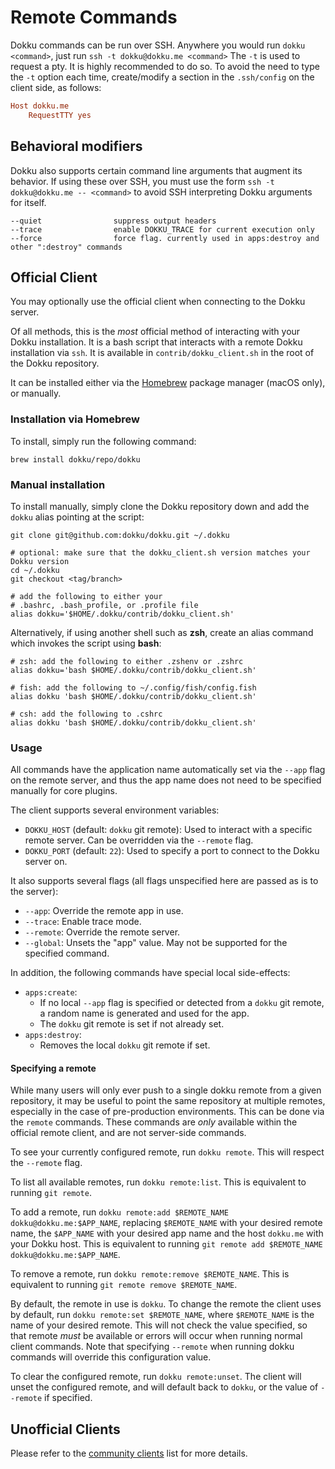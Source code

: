# Remote Commands

Dokku commands can be run over SSH. Anywhere you would run `dokku <command>`, just run `ssh -t dokku@dokku.me <command>`
The `-t` is used to request a pty. It is highly recommended to do so.
To avoid the need to type the `-t` option each time, create/modify a section in the `.ssh/config` on the client side, as follows:

```ini
Host dokku.me
    RequestTTY yes
```

## Behavioral modifiers

Dokku also supports certain command line arguments that augment its behavior. If using these over SSH, you must use the form `ssh -t dokku@dokku.me -- <command>`
to avoid SSH interpreting Dokku arguments for itself.

```
--quiet                suppress output headers
--trace                enable DOKKU_TRACE for current execution only
--force                force flag. currently used in apps:destroy and other ":destroy" commands
```

## Official Client

You may optionally use the official client when connecting to the Dokku server.

Of all methods, this is the *most* official method of interacting with your Dokku installation. It is a bash script that interacts with a remote Dokku installation via `ssh`. It is available in `contrib/dokku_client.sh` in the root of the Dokku repository.

It can be installed either via the [Homebrew](https://brew.sh) package manager (macOS only), or manually.

### Installation via Homebrew

To install, simply run the following command:

```shell
brew install dokku/repo/dokku
```

### Manual installation

To install manually, simply clone the Dokku repository down and add the `dokku` alias pointing at the script:

```shell
git clone git@github.com:dokku/dokku.git ~/.dokku

# optional: make sure that the dokku_client.sh version matches your Dokku version
cd ~/.dokku
git checkout <tag/branch>

# add the following to either your
# .bashrc, .bash_profile, or .profile file
alias dokku='$HOME/.dokku/contrib/dokku_client.sh'
```

Alternatively, if using another shell such as **zsh**, create an alias command which invokes the script using **bash**:

```shell
# zsh: add the following to either .zshenv or .zshrc
alias dokku='bash $HOME/.dokku/contrib/dokku_client.sh'

# fish: add the following to ~/.config/fish/config.fish
alias dokku 'bash $HOME/.dokku/contrib/dokku_client.sh'

# csh: add the following to .cshrc
alias dokku 'bash $HOME/.dokku/contrib/dokku_client.sh'
```

### Usage

All commands have the application name automatically set via the `--app` flag on the remote server, and thus the app name does not need to be specified manually for core plugins.

The client supports several environment variables:

- `DOKKU_HOST` (default: `dokku` git remote): Used to interact with a specific remote server. Can be overridden via the `--remote` flag.
- `DOKKU_PORT` (default: `22`): Used to specify a port to connect to the Dokku server on.

It also supports several flags (all flags unspecified here are passed as is to the server):

- `--app`: Override the remote app in use.
- `--trace`: Enable trace mode.
- `--remote`: Override the remote server.
- `--global`: Unsets the "app" value. May not be supported for the specified command.

In addition, the following commands have special local side-effects:

- `apps:create`:
    - If no local `--app` flag is specified or detected from a `dokku` git remote, a random name is generated and used for the app.
    - The `dokku` git remote is set if not already set.
- `apps:destroy`:
    - Removes the local `dokku` git remote if set.

#### Specifying a remote

While many users will only ever push to a single dokku remote from a given repository, it may be useful to point the same repository at multiple remotes, especially in the case of pre-production environments. This can be done via the `remote` commands. These commands are _only_ available within the official remote client, and are not server-side commands.

To see your currently configured remote, run `dokku remote`. This will respect the `--remote` flag.

To list all available remotes, run `dokku remote:list`. This is equivalent to running `git remote`.

To add a remote, run `dokku remote:add $REMOTE_NAME dokku@dokku.me:$APP_NAME`, replacing `$REMOTE_NAME` with your desired remote name, the `$APP_NAME` with your desired app name and the host `dokku.me` with your Dokku host. This is equivalent to running `git remote add $REMOTE_NAME dokku@dokku.me:$APP_NAME`.

To remove a remote, run `dokku remote:remove $REMOTE_NAME`. This is equivalent to running `git remote remove $REMOTE_NAME`.

By default, the remote in use is `dokku`. To change the remote the client uses by default, run `dokku remote:set $REMOTE_NAME`, where `$REMOTE_NAME` is the name of your desired remote. This will not check the value specified, so that remote _must_ be available or errors will occur when running normal client commands. Note that specifying `--remote` when running dokku commands will override this configuration value.

To clear the configured remote, run `dokku remote:unset`. The client will unset the configured remote, and will default back to `dokku`, or the value of `--remote` if specified.

## Unofficial Clients

Please refer to the [community clients](/docs/community/clients.md) list for more details.
